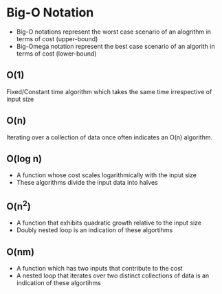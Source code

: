 # Big-O Notation
- Big-O notations represent the worst case scenario of an alogrithm in terms of cost (upper-bound)
- Big-Omega notation represent the best case scenario of an algorith in terms of cost (lower-bound)

## O(1)
Fixed/Constant time algorithm which takes the same time irrespective of input size

## O(n)
Iterating over a collection of data once often indicates an O(n) algorithm.

## O(log n)
- A function whose cost scales logarithmically with the input size
- These algorithms divide the input data into halves

## O(n<sup>2</sup>)
- A function that exhibits quadratic growth relative to the input size
- Doubly nested loop is an indication of these algortihms

## O(nm)
- A function which has two inputs that contribute to the cost
- A nested loop that iterates over two distinct collections of data is an indication of these algortihms
